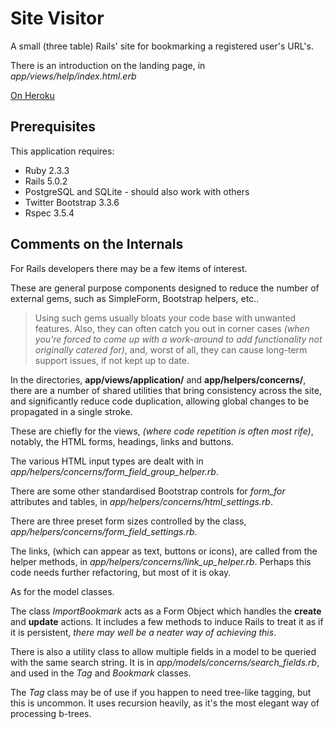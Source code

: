 Site Visitor
============

A small (three table) Rails' site
for bookmarking a registered user's URL's.

There is an introduction on the landing page,
in *app/views/help/index.html.erb*

[On Heroku](https://serene-spire-81765.herokuapp.com)

Prerequisites
-------------

This application requires:

- Ruby 2.3.3
- Rails 5.0.2
- PostgreSQL and SQLite - should also work with others
- Twitter Bootstrap 3.3.6
- Rspec 3.5.4

Comments on the Internals
-------------------------

For Rails developers there may be a few items of interest.

These are general purpose components designed to reduce the
number of external gems, such as SimpleForm, Bootstrap helpers,
etc..

> Using such gems usually bloats your code base with unwanted
> features. Also, they can often catch you out in corner cases
> *(when you're forced to come up with a work-around to
> add functionality not originally catered for)*,
> and, worst of all, they can cause long-term support issues,
> if not kept up to date.

In the directories, **app/views/application/** and
**app/helpers/concerns/**, there are a number of shared
utilities that bring consistency across the site,
and significantly reduce code duplication, allowing 
global changes to be propagated in a single stroke.

These are chiefly for the views,
*(where code repetition is often most rife)*,
notably, the HTML forms, headings, links and buttons.

The various HTML input types are dealt with in
*app/helpers/concerns/form_field_group_helper.rb*.

There are some other standardised Bootstrap controls for
*form_for* attributes and tables, in
*app/helpers/concerns/html_settings.rb*.

There are three preset form sizes controlled by the
class, *app/helpers/concerns/form_field_settings.rb*.

The links, (which can appear as text, buttons or icons),
are called from the helper methods, in
*app/helpers/concerns/link_up_helper.rb*.
Perhaps this code needs further refactoring,
but most of it is okay.

As for the model classes.

The class *ImportBookmark* acts as a Form Object
which handles the **create** and **update** actions.
It includes a few methods to induce Rails to treat it
as if it is persistent,
*there may well be a neater way of achieving this*.

There is also a utility class to allow multiple fields
in a model to be queried with the same search string.
It is in *app/models/concerns/search_fields.rb*, and
used in the *Tag* and *Bookmark* classes.

The *Tag* class may be of use if you happen to need
tree-like tagging, but this is uncommon.
It uses recursion heavily, as it's the most elegant
way of processing b-trees.

